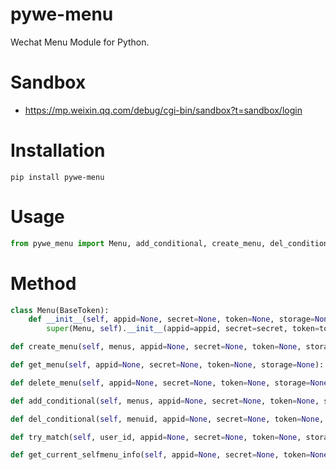 # pywe-menu

Wechat Menu Module for Python.

# Sandbox

* https://mp.weixin.qq.com/debug/cgi-bin/sandbox?t=sandbox/login

# Installation

```shell
pip install pywe-menu
```

# Usage

```python
from pywe_menu import Menu, add_conditional, create_menu, del_conditional, del_menu, delete_menu, delete_conditional, get_current_selfmenu_info, get_menu, try_match
```

# Method

```python
class Menu(BaseToken):
    def __init__(self, appid=None, secret=None, token=None, storage=None):
        super(Menu, self).__init__(appid=appid, secret=secret, token=token, storage=storage)

def create_menu(self, menus, appid=None, secret=None, token=None, storage=None):

def get_menu(self, appid=None, secret=None, token=None, storage=None):

def delete_menu(self, appid=None, secret=None, token=None, storage=None):

def add_conditional(self, menus, appid=None, secret=None, token=None, storage=None):

def del_conditional(self, menuid, appid=None, secret=None, token=None, storage=None):

def try_match(self, user_id, appid=None, secret=None, token=None, storage=None):

def get_current_selfmenu_info(self, appid=None, secret=None, token=None, storage=None):
```
